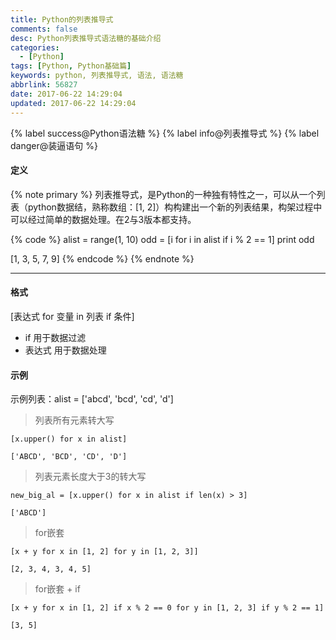```yaml
---
title: Python的列表推导式
comments: false
desc: Python列表推导式语法糖的基础介绍
categories:
  - [Python]
tags: [Python, Python基础篇]
keywords: python, 列表推导式, 语法, 语法糖
abbrlink: 56827
date: 2017-06-22 14:29:04
updated: 2017-06-22 14:29:04
---
```


{% label success@Python语法糖 %} {% label info@列表推导式 %} {% label danger@装逼语句 %}

#### 定义

{% note primary %}
列表推导式，是Python的一种独有特性之一，可以从一个列表（python数据结，熟称数组：[1, 2]）构构建出一个新的列表结果，构架过程中可以经过简单的数据处理。在2与3版本都支持。

{% code %}
alist = range(1, 10)
odd = [i for i in alist if i % 2 == 1]
print odd

[1, 3, 5, 7, 9]
{% endcode %}
{% endnote %}

<!--more-->
<hr />

#### 格式

[表达式 for 变量 in 列表 if 条件]

- if 用于数据过滤
- 表达式 用于数据处理

#### 示例

示例列表：alist = ['abcd', 'bcd', 'cd', 'd']

> 列表所有元素转大写

```
[x.upper() for x in alist]

['ABCD', 'BCD', 'CD', 'D']
```

> 列表元素长度大于3的转大写
```
new_big_al = [x.upper() for x in alist if len(x) > 3]

['ABCD']
```
> for嵌套
```
[x + y for x in [1, 2] for y in [1, 2, 3]]

[2, 3, 4, 3, 4, 5]
```

> for嵌套 + if

```
[x + y for x in [1, 2] if x % 2 == 0 for y in [1, 2, 3] if y % 2 == 1]

[3, 5]
```
